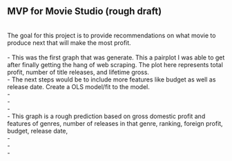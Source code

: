 ## MVP for Movie Studio (rough draft)
<br>
The goal for this project is to provide recommendations on what movie to produce next that will make the most profit.
<br>
<insert grpah>
<br>
- This was the first graph that was generate. This a pairplot I was able to get after finally getting the hang of web scraping. The plot here represents total profit, number of title releases, and lifetime gross.
<br>
-  The next steps would be to include more features like budget as well as release date. Create a OLS model/fit to the model.
<br>
- 
<br>
- 
<br>
 - 
<br> 
- This graph is a rough prediction based on gross domestic profit and features of genres, number of releases in that genre, ranking, foreign profit, budget, release date, 
<br>
- 
<br>
- 
<br>
- 
<br>  
